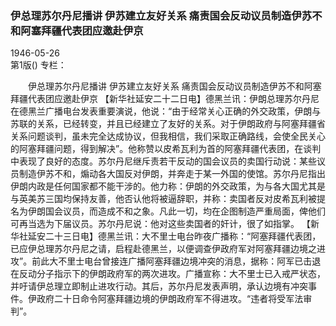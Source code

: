 ### 伊总理苏尔丹尼播讲  伊苏建立友好关系  痛责国会反动议员制造伊苏不和阿塞拜疆代表团应邀赴伊京  

1946-05-26  
第1版()
专栏：

　　伊总理苏尔丹尼播讲
    伊苏建立友好关系
    痛责国会反动议员制造伊苏不和阿塞拜疆代表团应邀赴伊京
    【新华社延安二十二日电】德黑兰讯：伊朗总理苏尔丹尼在德黑兰广播电台发表重要演说，他说：“由于经常关心正确的外交政策，伊朗与苏联的关系，已经转变，并且已经建立了友好的关系。对于伊朗政府与阿塞拜疆省关系问题谈判，虽未完全达成协议，但我相信，我们采取正确路线，会使全民关心的阿塞拜疆问题，得到解决”。他称赞以皮希瓦利为首的阿塞拜疆代表团，在谈判中表现了良好的态度。苏尔丹尼继斥责若干反动的国会议员的卖国行动说：某些议员制造伊苏不和，煽动各大国反对伊朗，并奔走于某一外国的使馆。苏尔丹尼指出伊朗内政是任何国家都不能干涉的。他力称：伊朗的外交政策，为与各大国尤其是与英美苏三国均保持友善，他否认他将被逼辞职，并称：卖国者反对皮希瓦利被提名为伊朗国会议员，而造成不和之象。凡此一切，均在企图制造严重局面，俾他们可再当选为下届议员。苏尔丹尼说：他对这些卖国者的奸计，很了如指掌。
    【新华社延安二十三日电】德黑兰讯：大不里士电台昨夜广播称：“阿塞拜疆代表团，已应伊总理苏尔丹尼之请，启程赴德黑兰，以便调查伊政府军对阿塞拜疆边境之进攻”。前此大不里士电台曾接连广播阿塞拜疆边境冲突的消息，据称：阿军已击退在反动分子指示下的伊朗政府军的两次进攻。广播宣称：大不里士已入戒严状态，并吁请伊总理立即制止进攻行动。其后，苏尔丹尼发表声明，承认边境有冲突事件。伊政府二十日命令阿塞拜疆边境的伊朗政府军不得进攻。“违者将受军法审判”。  
